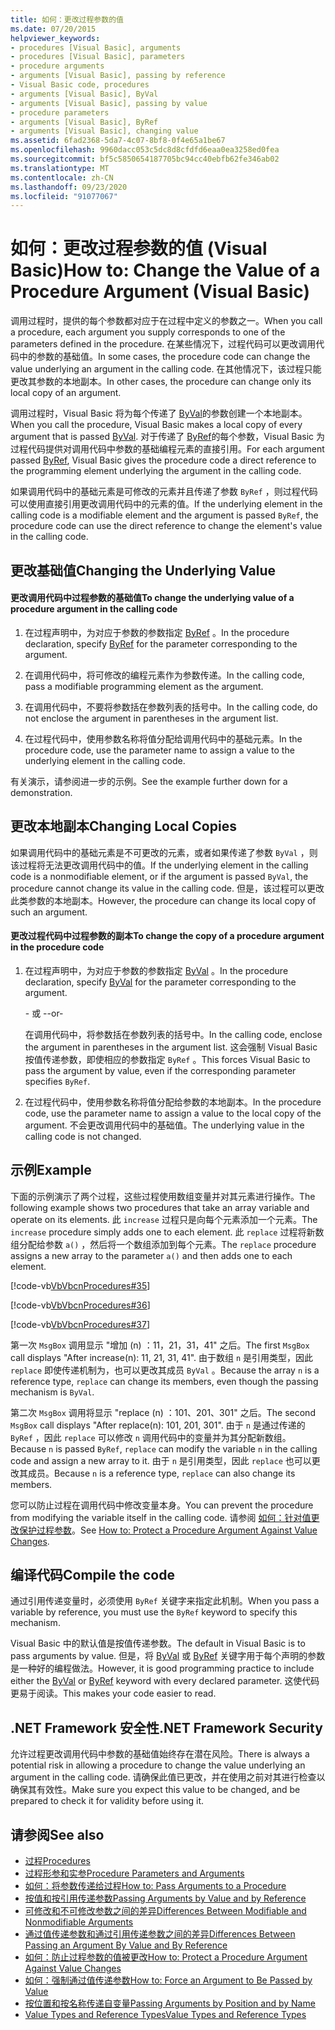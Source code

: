 ```yaml
---
title: 如何：更改过程参数的值
ms.date: 07/20/2015
helpviewer_keywords:
- procedures [Visual Basic], arguments
- procedures [Visual Basic], parameters
- procedure arguments
- arguments [Visual Basic], passing by reference
- Visual Basic code, procedures
- arguments [Visual Basic], ByVal
- arguments [Visual Basic], passing by value
- procedure parameters
- arguments [Visual Basic], ByRef
- arguments [Visual Basic], changing value
ms.assetid: 6fad2368-5da7-4c07-8bf8-0f4e65a1be67
ms.openlocfilehash: 9960dacc053c5dc8d8cfdfd6eaa0ea3258ed0fea
ms.sourcegitcommit: bf5c5850654187705bc94cc40ebfb62fe346ab02
ms.translationtype: MT
ms.contentlocale: zh-CN
ms.lasthandoff: 09/23/2020
ms.locfileid: "91077067"
---
```

# <a name="how-to-change-the-value-of-a-procedure-argument-visual-basic"></a><span data-ttu-id="37a99-102">如何：更改过程参数的值 (Visual Basic)</span><span class="sxs-lookup"><span data-stu-id="37a99-102">How to: Change the Value of a Procedure Argument (Visual Basic)</span></span>

<span data-ttu-id="37a99-103">调用过程时，提供的每个参数都对应于在过程中定义的参数之一。</span><span class="sxs-lookup"><span data-stu-id="37a99-103">When you call a procedure, each argument you supply corresponds to one of the parameters defined in the procedure.</span></span> <span data-ttu-id="37a99-104">在某些情况下，过程代码可以更改调用代码中的参数的基础值。</span><span class="sxs-lookup"><span data-stu-id="37a99-104">In some cases, the procedure code can change the value underlying an argument in the calling code.</span></span> <span data-ttu-id="37a99-105">在其他情况下，该过程只能更改其参数的本地副本。</span><span class="sxs-lookup"><span data-stu-id="37a99-105">In other cases, the procedure can change only its local copy of an argument.</span></span>  
  
 <span data-ttu-id="37a99-106">调用过程时，Visual Basic 将为每个传递了 [ByVal](../../../language-reference/modifiers/byval.md)的参数创建一个本地副本。</span><span class="sxs-lookup"><span data-stu-id="37a99-106">When you call the procedure, Visual Basic makes a local copy of every argument that is passed [ByVal](../../../language-reference/modifiers/byval.md).</span></span> <span data-ttu-id="37a99-107">对于传递了 [ByRef](../../../language-reference/modifiers/byref.md)的每个参数，Visual Basic 为过程代码提供对调用代码中参数的基础编程元素的直接引用。</span><span class="sxs-lookup"><span data-stu-id="37a99-107">For each argument passed [ByRef](../../../language-reference/modifiers/byref.md), Visual Basic gives the procedure code a direct reference to the programming element underlying the argument in the calling code.</span></span>  
  
 <span data-ttu-id="37a99-108">如果调用代码中的基础元素是可修改的元素并且传递了参数 `ByRef` ，则过程代码可以使用直接引用更改调用代码中的元素的值。</span><span class="sxs-lookup"><span data-stu-id="37a99-108">If the underlying element in the calling code is a modifiable element and the argument is passed `ByRef`, the procedure code can use the direct reference to change the element's value in the calling code.</span></span>  
  
## <a name="changing-the-underlying-value"></a><span data-ttu-id="37a99-109">更改基础值</span><span class="sxs-lookup"><span data-stu-id="37a99-109">Changing the Underlying Value</span></span>  
  
#### <a name="to-change-the-underlying-value-of-a-procedure-argument-in-the-calling-code"></a><span data-ttu-id="37a99-110">更改调用代码中过程参数的基础值</span><span class="sxs-lookup"><span data-stu-id="37a99-110">To change the underlying value of a procedure argument in the calling code</span></span>  
  
1. <span data-ttu-id="37a99-111">在过程声明中，为对应于参数的参数指定 [ByRef](../../../language-reference/modifiers/byref.md) 。</span><span class="sxs-lookup"><span data-stu-id="37a99-111">In the procedure declaration, specify [ByRef](../../../language-reference/modifiers/byref.md) for the parameter corresponding to the argument.</span></span>  
  
2. <span data-ttu-id="37a99-112">在调用代码中，将可修改的编程元素作为参数传递。</span><span class="sxs-lookup"><span data-stu-id="37a99-112">In the calling code, pass a modifiable programming element as the argument.</span></span>  
  
3. <span data-ttu-id="37a99-113">在调用代码中，不要将参数括在参数列表的括号中。</span><span class="sxs-lookup"><span data-stu-id="37a99-113">In the calling code, do not enclose the argument in parentheses in the argument list.</span></span>  
  
4. <span data-ttu-id="37a99-114">在过程代码中，使用参数名称将值分配给调用代码中的基础元素。</span><span class="sxs-lookup"><span data-stu-id="37a99-114">In the procedure code, use the parameter name to assign a value to the underlying element in the calling code.</span></span>  
  
 <span data-ttu-id="37a99-115">有关演示，请参阅进一步的示例。</span><span class="sxs-lookup"><span data-stu-id="37a99-115">See the example further down for a demonstration.</span></span>  
  
## <a name="changing-local-copies"></a><span data-ttu-id="37a99-116">更改本地副本</span><span class="sxs-lookup"><span data-stu-id="37a99-116">Changing Local Copies</span></span>  

 <span data-ttu-id="37a99-117">如果调用代码中的基础元素是不可更改的元素，或者如果传递了参数 `ByVal` ，则该过程将无法更改调用代码中的值。</span><span class="sxs-lookup"><span data-stu-id="37a99-117">If the underlying element in the calling code is a nonmodifiable element, or if the argument is passed `ByVal`, the procedure cannot change its value in the calling code.</span></span> <span data-ttu-id="37a99-118">但是，该过程可以更改此类参数的本地副本。</span><span class="sxs-lookup"><span data-stu-id="37a99-118">However, the procedure can change its local copy of such an argument.</span></span>  
  
#### <a name="to-change-the-copy-of-a-procedure-argument-in-the-procedure-code"></a><span data-ttu-id="37a99-119">更改过程代码中过程参数的副本</span><span class="sxs-lookup"><span data-stu-id="37a99-119">To change the copy of a procedure argument in the procedure code</span></span>  
  
1. <span data-ttu-id="37a99-120">在过程声明中，为对应于参数的参数指定 [ByVal](../../../language-reference/modifiers/byval.md) 。</span><span class="sxs-lookup"><span data-stu-id="37a99-120">In the procedure declaration, specify [ByVal](../../../language-reference/modifiers/byval.md) for the parameter corresponding to the argument.</span></span>  
  
     <span data-ttu-id="37a99-121">\- 或 -</span><span class="sxs-lookup"><span data-stu-id="37a99-121">-or-</span></span>  
  
     <span data-ttu-id="37a99-122">在调用代码中，将参数括在参数列表的括号中。</span><span class="sxs-lookup"><span data-stu-id="37a99-122">In the calling code, enclose the argument in parentheses in the argument list.</span></span> <span data-ttu-id="37a99-123">这会强制 Visual Basic 按值传递参数，即使相应的参数指定 `ByRef` 。</span><span class="sxs-lookup"><span data-stu-id="37a99-123">This forces Visual Basic to pass the argument by value, even if the corresponding parameter specifies `ByRef`.</span></span>  
  
2. <span data-ttu-id="37a99-124">在过程代码中，使用参数名称将值分配给参数的本地副本。</span><span class="sxs-lookup"><span data-stu-id="37a99-124">In the procedure code, use the parameter name to assign a value to the local copy of the argument.</span></span> <span data-ttu-id="37a99-125">不会更改调用代码中的基础值。</span><span class="sxs-lookup"><span data-stu-id="37a99-125">The underlying value in the calling code is not changed.</span></span>  
  
## <a name="example"></a><span data-ttu-id="37a99-126">示例</span><span class="sxs-lookup"><span data-stu-id="37a99-126">Example</span></span>  

 <span data-ttu-id="37a99-127">下面的示例演示了两个过程，这些过程使用数组变量并对其元素进行操作。</span><span class="sxs-lookup"><span data-stu-id="37a99-127">The following example shows two procedures that take an array variable and operate on its elements.</span></span> <span data-ttu-id="37a99-128">此 `increase` 过程只是向每个元素添加一个元素。</span><span class="sxs-lookup"><span data-stu-id="37a99-128">The `increase` procedure simply adds one to each element.</span></span> <span data-ttu-id="37a99-129">此 `replace` 过程将新数组分配给参数 `a()` ，然后将一个数组添加到每个元素。</span><span class="sxs-lookup"><span data-stu-id="37a99-129">The `replace` procedure assigns a new array to the parameter `a()` and then adds one to each element.</span></span>  
  
 [!code-vb[VbVbcnProcedures#35](~/samples/snippets/visualbasic/VS_Snippets_VBCSharp/VbVbcnProcedures/VB/Class1.vb#35)]  
  
 [!code-vb[VbVbcnProcedures#36](~/samples/snippets/visualbasic/VS_Snippets_VBCSharp/VbVbcnProcedures/VB/Class1.vb#36)]  
  
 [!code-vb[VbVbcnProcedures#37](~/samples/snippets/visualbasic/VS_Snippets_VBCSharp/VbVbcnProcedures/VB/Class1.vb#37)]  
  
 <span data-ttu-id="37a99-130">第一次 `MsgBox` 调用显示 "增加 (n) ：11，21，31，41" 之后。</span><span class="sxs-lookup"><span data-stu-id="37a99-130">The first `MsgBox` call displays "After increase(n): 11, 21, 31, 41".</span></span> <span data-ttu-id="37a99-131">由于数组 `n` 是引用类型，因此 `replace` 即使传递机制为，也可以更改其成员 `ByVal` 。</span><span class="sxs-lookup"><span data-stu-id="37a99-131">Because the array `n` is a reference type, `replace` can change its members, even though the passing mechanism is `ByVal`.</span></span>  
  
 <span data-ttu-id="37a99-132">第二次 `MsgBox` 调用将显示 "replace (n) ：101、201、301" 之后。</span><span class="sxs-lookup"><span data-stu-id="37a99-132">The second `MsgBox` call displays "After replace(n): 101, 201, 301".</span></span> <span data-ttu-id="37a99-133">由于 `n` 是通过传递的 `ByRef` ，因此 `replace` 可以修改 `n` 调用代码中的变量并为其分配新数组。</span><span class="sxs-lookup"><span data-stu-id="37a99-133">Because `n` is passed `ByRef`, `replace` can modify the variable `n` in the calling code and assign a new array to it.</span></span> <span data-ttu-id="37a99-134">由于 `n` 是引用类型，因此 `replace` 也可以更改其成员。</span><span class="sxs-lookup"><span data-stu-id="37a99-134">Because `n` is a reference type, `replace` can also change its members.</span></span>  
  
 <span data-ttu-id="37a99-135">您可以防止过程在调用代码中修改变量本身。</span><span class="sxs-lookup"><span data-stu-id="37a99-135">You can prevent the procedure from modifying the variable itself in the calling code.</span></span> <span data-ttu-id="37a99-136">请参阅 [如何：针对值更改保护过程参数](./how-to-protect-a-procedure-argument-against-value-changes.md)。</span><span class="sxs-lookup"><span data-stu-id="37a99-136">See [How to: Protect a Procedure Argument Against Value Changes](./how-to-protect-a-procedure-argument-against-value-changes.md).</span></span>  
  
## <a name="compile-the-code"></a><span data-ttu-id="37a99-137">编译代码</span><span class="sxs-lookup"><span data-stu-id="37a99-137">Compile the code</span></span>  

 <span data-ttu-id="37a99-138">通过引用传递变量时，必须使用 `ByRef` 关键字来指定此机制。</span><span class="sxs-lookup"><span data-stu-id="37a99-138">When you pass a variable by reference, you must use the `ByRef` keyword to specify this mechanism.</span></span>  
  
 <span data-ttu-id="37a99-139">Visual Basic 中的默认值是按值传递参数。</span><span class="sxs-lookup"><span data-stu-id="37a99-139">The default in Visual Basic is to pass arguments by value.</span></span> <span data-ttu-id="37a99-140">但是，将 [ByVal](../../../language-reference/modifiers/byval.md) 或 [ByRef](../../../language-reference/modifiers/byref.md) 关键字用于每个声明的参数是一种好的编程做法。</span><span class="sxs-lookup"><span data-stu-id="37a99-140">However, it is good programming practice to include either the [ByVal](../../../language-reference/modifiers/byval.md) or [ByRef](../../../language-reference/modifiers/byref.md) keyword with every declared parameter.</span></span> <span data-ttu-id="37a99-141">这使代码更易于阅读。</span><span class="sxs-lookup"><span data-stu-id="37a99-141">This makes your code easier to read.</span></span>  
  
## <a name="net-framework-security"></a><span data-ttu-id="37a99-142">.NET Framework 安全性</span><span class="sxs-lookup"><span data-stu-id="37a99-142">.NET Framework Security</span></span>  

 <span data-ttu-id="37a99-143">允许过程更改调用代码中参数的基础值始终存在潜在风险。</span><span class="sxs-lookup"><span data-stu-id="37a99-143">There is always a potential risk in allowing a procedure to change the value underlying an argument in the calling code.</span></span> <span data-ttu-id="37a99-144">请确保此值已更改，并在使用之前对其进行检查以确保其有效性。</span><span class="sxs-lookup"><span data-stu-id="37a99-144">Make sure you expect this value to be changed, and be prepared to check it for validity before using it.</span></span>  
  
## <a name="see-also"></a><span data-ttu-id="37a99-145">请参阅</span><span class="sxs-lookup"><span data-stu-id="37a99-145">See also</span></span>

- [<span data-ttu-id="37a99-146">过程</span><span class="sxs-lookup"><span data-stu-id="37a99-146">Procedures</span></span>](./index.md)
- [<span data-ttu-id="37a99-147">过程形参和实参</span><span class="sxs-lookup"><span data-stu-id="37a99-147">Procedure Parameters and Arguments</span></span>](./procedure-parameters-and-arguments.md)
- [<span data-ttu-id="37a99-148">如何：将参数传递给过程</span><span class="sxs-lookup"><span data-stu-id="37a99-148">How to: Pass Arguments to a Procedure</span></span>](./how-to-pass-arguments-to-a-procedure.md)
- [<span data-ttu-id="37a99-149">按值和按引用传递参数</span><span class="sxs-lookup"><span data-stu-id="37a99-149">Passing Arguments by Value and by Reference</span></span>](./passing-arguments-by-value-and-by-reference.md)
- [<span data-ttu-id="37a99-150">可修改和不可修改参数之间的差异</span><span class="sxs-lookup"><span data-stu-id="37a99-150">Differences Between Modifiable and Nonmodifiable Arguments</span></span>](./differences-between-modifiable-and-nonmodifiable-arguments.md)
- [<span data-ttu-id="37a99-151">通过值传递参数和通过引用传递参数之间的差异</span><span class="sxs-lookup"><span data-stu-id="37a99-151">Differences Between Passing an Argument By Value and By Reference</span></span>](./differences-between-passing-an-argument-by-value-and-by-reference.md)
- [<span data-ttu-id="37a99-152">如何：防止过程参数的值被更改</span><span class="sxs-lookup"><span data-stu-id="37a99-152">How to: Protect a Procedure Argument Against Value Changes</span></span>](./how-to-protect-a-procedure-argument-against-value-changes.md)
- [<span data-ttu-id="37a99-153">如何：强制通过值传递参数</span><span class="sxs-lookup"><span data-stu-id="37a99-153">How to: Force an Argument to Be Passed by Value</span></span>](./how-to-force-an-argument-to-be-passed-by-value.md)
- [<span data-ttu-id="37a99-154">按位置和按名称传递自变量</span><span class="sxs-lookup"><span data-stu-id="37a99-154">Passing Arguments by Position and by Name</span></span>](./passing-arguments-by-position-and-by-name.md)
- [<span data-ttu-id="37a99-155">Value Types and Reference Types</span><span class="sxs-lookup"><span data-stu-id="37a99-155">Value Types and Reference Types</span></span>](../data-types/value-types-and-reference-types.md)
